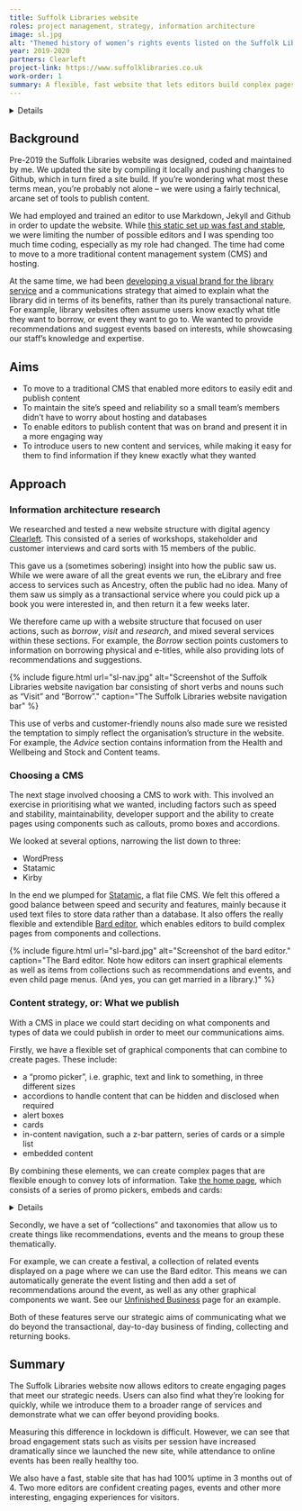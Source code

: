 ```yaml
---
title: Suffolk Libraries website
roles: project management, strategy, information architecture
image: sl.jpg
alt: "Themed history of women’s rights events listed on the Suffolk Libraries website."
year: 2019-2020
partners: Clearleft
project-link: https://www.suffolklibraries.co.uk
work-order: 1
summary: A flexible, fast website that lets editors build conplex pages using simple modules.
---
```


<details>

	<summary class="pointer c-link b">Table of contents</summary>

	<ul>

		<li><a href="#background">Background</a></li>
		<li><a href="#aims">Aims</a></li>
		<li><a href="#information-architecture-research">Information architecture</a></li>
		<li><a href="#choosing-a-cms">Choosing a CMS</a></li>
		<li><a href="#content-strategy-or-what-we-publish">Content strategy</a></li>
		<li><a href="#summary">Summary</a></li>

	</ul>

</details>

## Background

Pre-2019 the Suffolk Libraries website was designed, coded and maintained by me. We updated the site by compiling it locally and pushing changes to Github, which in turn fired a site build. If you’re wondering what most these terms mean, you’re probably not alone – we were using a fairly technical, arcane set of tools to publish content.

We had employed and trained an editor to use Markdown, Jekyll and Github in order to update the website. While [this static set up was fast and stable](/posts/static/), we were limiting the number of possible editors and I was spending too much time coding, especially as my role had changed. The time had come to move to a more traditional content management system (CMS) and hosting.

At the same time, we had been [developing a visual brand for the library service](/work/suffolk-libraries-rebrand/) and a communications strategy that aimed to explain what the library did in terms of its benefits, rather than its purely transactional nature. For example, library websites often assume users know exactly what title they want to borrow, or event they want to go to. We wanted to provide recommendations and suggest events based on interests, while showcasing our staff’s knowledge and expertise.

## Aims

- To move to a traditional CMS that enabled more editors to easily edit and publish content
- To maintain the site’s speed and reliability so a small team’s members didn’t have to worry about hosting and databases
- To enable editors to publish content that was on brand and present it in a more engaging way
- To introduce users to new content and services, while making it easy for them to find information if they knew exactly what they wanted

## Approach

### Information architecture research

We researched and tested a new website structure with digital agency [Clearleft](https://clearleft.com). This consisted of a series of workshops, stakeholder and customer interviews and card sorts with 15 members of the public.

This gave us a (sometimes sobering) insight into how the public saw us. While we were aware of all the great events we run, the eLibrary and free access to services such as Ancestry, often the public had no idea. Many of them saw us simply as a transactional service where you could pick up a book you were interested in, and then return it a few weeks later.

We therefore came up with a website structure that focused on user actions, such as _borrow_, _visit_ and _research_, and mixed several services within these sections. For example, the _Borrow_ section points customers to information on borrowing physical and e-titles, while also providing lots of recommendations and suggestions.

{% include figure.html url="sl-nav.jpg" alt="Screenshot of the Suffolk Libraries website navigation bar consisting of short verbs and nouns such as “Visit” and “Borrow”." caption="The Suffolk Libraries website navigation bar" %}

This use of verbs and customer-friendly nouns also made sure we resisted the temptation to simply reflect the organisation’s structure in the website. For example, the _Advice_ section contains information from the Health and Wellbeing and Stock and Content teams.

### Choosing a CMS

The next stage involved choosing a CMS to work with. This involved an exercise in prioritising what we wanted, including factors such as speed and stability, maintainability, developer support and the ability to create pages using components such as callouts, promo boxes and accordions.

We looked at several options, narrowing the list down to three:

- WordPress
- Statamic
- Kirby

In the end we plumped for [Statamic](https://statamic.com/), a flat file CMS. We felt this offered a good balance between speed and security and features, mainly because it used text files to store data rather than a database. It also offers the really flexible and extendible [Bard editor](https://statamic.dev/fieldtypes/bard), which enables editors to build complex pages from components and collections.

{% include figure.html url="sl-bard.jpg" alt="Screenshot of the bard editor." caption="The Bard editor. Note how editors can insert graphical elements as well as items from collections such as recommendations and events, and even child page menus. (And yes, you can get married in a library.)" %}

### Content strategy, or: What we publish

With a CMS in place we could start deciding on what components and types of data we could publish in order to meet our communications aims.

Firstly, we have a flexible set of graphical components that can combine to create pages. These include:

- a “promo picker”, i.e. graphic, text and link to something, in three different sizes
- accordions to handle content that can be hidden and disclosed when required
- alert boxes
- cards
- in-content navigation, such a z-bar pattern, series of cards or a simple list
- embedded content

By combining these elements, we can create complex pages that are flexible enough to convey lots of information. Take [the home page](https://www.suffolklibraries.co.uk/), which consists of a series of promo pickers, embeds and cards:

<details>

	<summary class="pointer c-link b">Show the Suffolk Libraries home page</summary>

	{% include figure.html url="sl-home-page-2.jpg" alt="Screenshot of the Suffolk Libraries home." caption="These components can be easily edited and shifted around the page." %}

</details>

Secondly, we have a set of “collections” and taxonomies that allow us to create things like recommendations, events and the means to group these thematically.

For example, we can create a festival, a collection of related events displayed on a page where we can use the Bard editor. This means we can automatically generate the event listing and then add a set of recommendations around the event, as well as any other graphical components we want. See our [Unfinished Business](https://www.suffolklibraries.co.uk/whats-on/festival/unfinished-business) page for an example.

Both of these features serve our strategic aims of communicating what we do beyond the transactional, day-to-day business of finding, collecting and returning books.

## Summary

The Suffolk Libraries website now allows editors to create engaging pages that meet our strategic needs. Users can also find what they’re looking for quickly, while we introduce them to a broader range of services and demonstrate what we can offer beyond providing books.

Measuring this difference in lockdown is difficult. However, we can see that broad engagement stats such as visits per session have increased dramatically since we launched the new site, while attendance to online events has been really healthy too.

We also have a fast, stable site that has had 100% uptime in 3 months out of 4. Two more editors are confident creating pages, events and other more interesting, engaging experiences for visitors.
